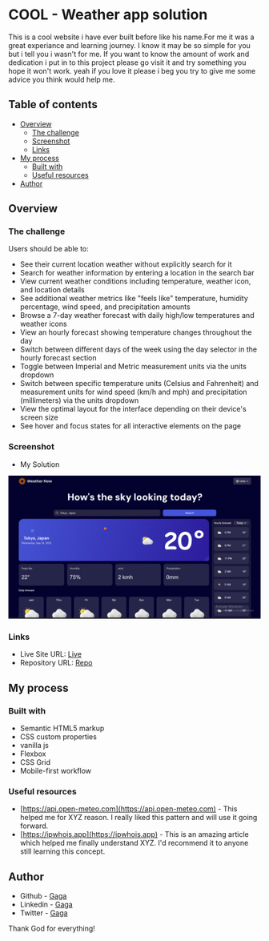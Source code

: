 # COOL - Weather app solution

This is a cool website i have ever built before like his name.For me it was a great experiance and learning journey. I know it may be so simple for you but i tell you i wasn't for me. If you want to know the amount of work and dedication i put in to this project please go visit it and try something you hope it won't work. yeah if you love it please i beg you try to give me some advice you think would help me.

## Table of contents

- [Overview](#overview)
  - [The challenge](#the-challenge)
  - [Screenshot](#screenshot)
  - [Links](#links)
- [My process](#my-process)
  - [Built with](#built-with)
  - [Useful resources](#useful-resources)
- [Author](#author)

## Overview

### The challenge

Users should be able to:

- See their current location weather without explicitly search for it
- Search for weather information by entering a location in the search bar
- View current weather conditions including temperature, weather icon, and location details
- See additional weather metrics like "feels like" temperature, humidity percentage, wind speed, and precipitation amounts
- Browse a 7-day weather forecast with daily high/low temperatures and weather icons
- View an hourly forecast showing temperature changes throughout the day
- Switch between different days of the week using the day selector in the hourly forecast section
- Toggle between Imperial and Metric measurement units via the units dropdown
- Switch between specific temperature units (Celsius and Fahrenheit) and measurement units for wind speed (km/h and mph) and precipitation (millimeters) via the units dropdown
- View the optimal layout for the interface depending on their device's screen size
- See hover and focus states for all interactive elements on the page

### Screenshot

- My Solution

![](./assets/images/image.png)



### Links

- Live Site URL: [Live](https://your-live-site-url.com)
- Repository URL: [Repo](https://your-solution-url.com)


## My process

### Built with

- Semantic HTML5 markup
- CSS custom properties
- vanilla js
- Flexbox
- CSS Grid
- Mobile-first workflow

### Useful resources

- [https://api.open-meteo.com](https://api.open-meteo.com) - This helped me for XYZ reason. I really liked this pattern and will use it going forward.
- [https://ipwhois.app](https://ipwhois.app) - This is an amazing article which helped me finally understand XYZ. I'd recommend it to anyone still learning this concept.

## Author

- Github - [Gaga](https://github.com/gaga4l)
- Linkedin - [Gaga](https://linkedin.com/gaga4l)
- Twitter - [Gaga](https://www.twitter.com/lelisa_8)



Thank God for everything!
